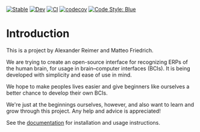 [comment]: <> "LTeX: language=en-US"

[![Stable](https://img.shields.io/badge/docs-stable-blue.svg)](https://AR102.github.io/Interpreting-EEG-with-AI/stable/)
[![Dev](https://img.shields.io/badge/docs-dev-blue.svg)](https://AR102.github.io/Interpreting-EEG-with-AI/dev/)
[![CI](https://github.com/AR102/Interpreting-EEG-with-AI/actions/workflows/CI.yml/badge.svg?branch=refactor)](https://github.com/AR102/Interpreting-EEG-with-AI/actions/workflows/CI.yml)
[![codecov](https://codecov.io/gh/AR102/Interpreting-EEG-with-AI/branch/refactor/graph/badge.svg?token=YA9DXVHWU8)](https://codecov.io/gh/AR102/Interpreting-EEG-with-AI)
[![Code Style:
Blue](https://img.shields.io/badge/code%20style-blue-4495d1.svg)](https://github.com/invenia/BlueStyle)

# Introduction

This is a project by Alexander Reimer and Matteo Friedrich.

We are trying to create an open-source interface for recognizing ERPs of the human brain,
for usage in brain–computer interfaces (BCIs). It is being developed with  simplicity and
ease of use in mind.

We hope to make peoples lives easier and give beginners like ourselves a better chance to
develop their own BCIs.

We're just at the beginnings ourselves, however, and also want to learn and grow through
this project. Any help and advice is appreciated!

See the [documentation](https://AR102.github.io/Interpreting-EEG-with-AI/) for installation
and usage instructions.